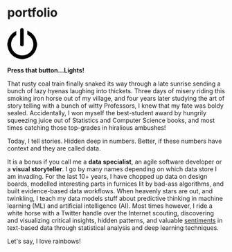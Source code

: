 # portfolio

![](/images/power-button.png)

**Press that button...Lights!**

That rusty coal train finally snaked its way through a late sunrise sending a bunch of lazy hyenas laughing into thickets. Three days of misery riding this smoking iron horse out of my village, and four years later studying the art of story telling with a bunch of witty Professors, I knew that my fate was boldy sealed. Accidentally, I won myself the best-student award by hungrily squeezing juice out of Statistics and Computer Science books, and most times catching those top-grades in hiralious ambushes!   

Today, I tell stories. Hidden deep in numbers. Better, if these numbers have context and they are called data. 

It is a bonus if you call me a __data specialist__, an agile software developer or a __visual storyteller__. I go by many names depending on which data store I am invading. For the last 10+ years, I have chopped up data on design boards, modelled interesting parts in furnices lit by bad-ass algorithms, and built evidence-based data workflows. When heavenly stars are out, and twinkling, I teach my data models stuff about predictive thinking in machine learning (ML) and artificial intelligence (AI). Most times however, I ride a white horse with a Twitter handle over the Internet scouting, discovering and visualizing critical insights, hidden patterns, and valuable [sentiments](sahmiye-twitter.html) in text-based data through statistical analysis and deep learning techniques. 

Let's say, I love rainbows! 
